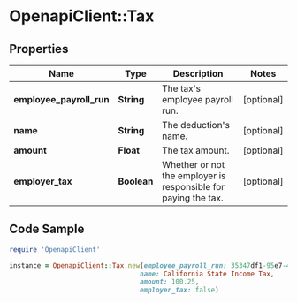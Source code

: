 # OpenapiClient::Tax

## Properties

Name | Type | Description | Notes
------------ | ------------- | ------------- | -------------
**employee_payroll_run** | **String** | The tax&#39;s employee payroll run. | [optional] 
**name** | **String** | The deduction&#39;s name. | [optional] 
**amount** | **Float** | The tax amount. | [optional] 
**employer_tax** | **Boolean** | Whether or not the employer is responsible for paying the tax. | [optional] 

## Code Sample

```ruby
require 'OpenapiClient'

instance = OpenapiClient::Tax.new(employee_payroll_run: 35347df1-95e7-46e2-93cc-66f1191edca5,
                                 name: California State Income Tax,
                                 amount: 100.25,
                                 employer_tax: false)
```


